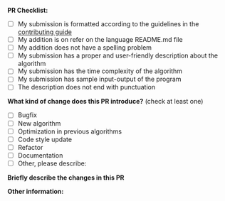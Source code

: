 
<!-- To ensure your PR is dealt with swiftly please check the following: -->
**PR Checklist:**
- [ ] My submission is formatted according to the guidelines in the [contributing guide](https://github.com/MakeContributions/DSA#contribution-guidelines)
- [ ] My addition is on refer on the language README.md file
- [ ] My addition does not have a spelling problem
- [ ] My submission has a proper and user-friendly description about the algorithm
- [ ] My submission has the time complexity of the algorithm
- [ ] My submission has sample input-output of the program
- [ ] The description does not end with punctuation

<!-- PULL REQUEST TEMPLATE -->
<!-- (Update "[ ]" to "[x]" to check a box) -->

**What kind of change does this PR introduce?** (check at least one)

- [ ] Bugfix
- [ ] New algorithm
- [ ] Optimization in previous algorithms
- [ ] Code style update
- [ ] Refactor
- [ ] Documentation
- [ ] Other, please describe:

**Briefly describe the changes in this PR**

<!-- For example you can add algorithm name, language used to implement it and link to online implementation of it -->

**Other information:**
<!-- Add any additional info you want here -->
